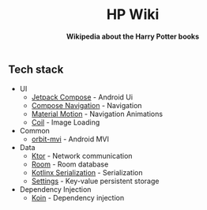 <h1 align="center">HP Wiki</h1>

<div align="center">
  <strong>Wikipedia about the Harry Potter books</strong>
</div>

<br />

## Tech stack
- UI
    - [Jetpack Compose](https://developer.android.com/jetpack/compose) - Android Ui
    - [Compose Navigation](https://developer.android.com/develop/ui/compose/navigation) - Navigation
    - [Material Motion](https://github.com/fornewid/material-motion-compose) - Navigation Animations
    - [Coil](https://github.com/coil-kt/coil) - Image Loading
- Common
    - [orbit-mvi](https://github.com/orbit-mvi/orbit-mvi) - Android MVI
- Data
    - [Ktor](https://ktor.io/docs/welcome.html) - Network communication
    - [Room](https://developer.android.com/training/data-storage/room) - Room database
    - [Kotlinx Serialization](https://github.com/Kotlin/kotlinx.serialization) - Serialization
    - [Settings](https://github.com/russhwolf/multiplatform-settings) - Key-value persistent storage
- Dependency Injection
    - [Koin](https://insert-koin.io) - Dependency injection
